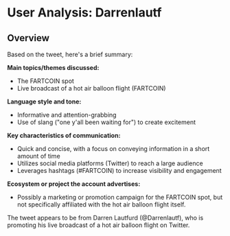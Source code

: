 # User Analysis: Darrenlautf

## Overview

Based on the tweet, here's a brief summary:

**Main topics/themes discussed:**
- The FARTCOIN spot
- Live broadcast of a hot air balloon flight (FARTCOIN)

**Language style and tone:**
- Informative and attention-grabbing
- Use of slang ("one y'all been waiting for") to create excitement

**Key characteristics of communication:**
- Quick and concise, with a focus on conveying information in a short amount of time
- Utilizes social media platforms (Twitter) to reach a large audience
- Leverages hashtags (#FARTCOIN) to increase visibility and engagement

**Ecosystem or project the account advertises:**
- Possibly a marketing or promotion campaign for the FARTCOIN spot, but not specifically affiliated with the hot air balloon flight itself.

The tweet appears to be from Darren Lautfurd (@Darrenlautf), who is promoting his live broadcast of a hot air balloon flight on Twitter.